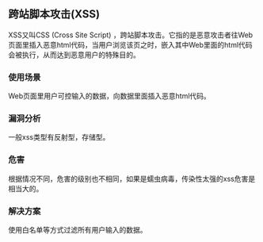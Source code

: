 ## 跨站脚本攻击(XSS)
XSS又叫CSS  (Cross Site Script) ，跨站脚本攻击。它指的是恶意攻击者往Web页面里插入恶意html代码，当用户浏览该页之时，嵌入其中Web里面的html代码会被执行，从而达到恶意用户的特殊目的。

### 使用场景
Web页面里用户可控输入的数据，向数据里面插入恶意html代码。

### 漏洞分析
一般xss类型有反射型，存储型。


### 危害
根据情况不同，危害的级别也不相同，如果是蠕虫病毒，传染性太强的xss危害是相当大的。

### 解决方案
使用白名单等方式过滤所有用户输入的数据。